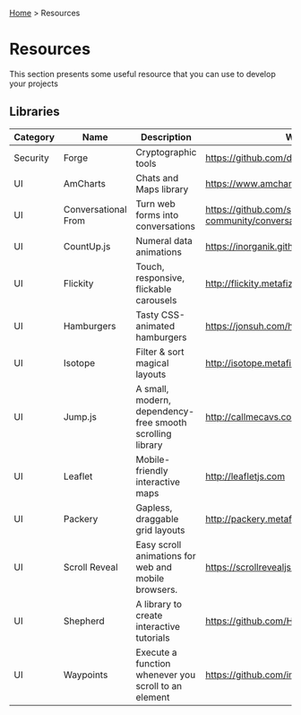 [Home]: index.md

[Home] > Resources

# Resources

This section presents some useful resource that you can use to develop your projects

## Libraries

| Category | Name                | Description                                               | Website                                                  |
|----------|---------------------|-----------------------------------------------------------|----------------------------------------------------------|
| Security | Forge               | Cryptographic tools                                       | https://github.com/digitalbazaar/forge                   |
| UI       | AmCharts            | Chats and Maps library                                    | https://www.amcharts.com                                 |
| UI       | Conversational From | Turn web forms into conversations                         | https://github.com/space10-community/conversational-form |
| UI       | CountUp.js          | Numeral data animations                                   | https://inorganik.github.io/countUp.js/                  |
| UI       | Flickity            | Touch, responsive, flickable carousels                    | http://flickity.metafizzy.co                             |
| UI       | Hamburgers          | Tasty CSS-animated hamburgers                             | https://jonsuh.com/hamburgers                            |
| UI       | Isotope             | Filter & sort magical layouts                             | http://isotope.metafizzy.co                              |
| UI       | Jump.js             | A small, modern, dependency-free smooth scrolling library | http://callmecavs.com/jump.js                            |
| UI       | Leaflet             | Mobile-friendly interactive maps                          | http://leafletjs.com                                     |
| UI       | Packery             | Gapless, draggable grid layouts                           | http://packery.metafizzy.co                              |
| UI       | Scroll Reveal       | Easy scroll animations for web and mobile browsers.       | https://scrollrevealjs.org                               |
| UI       | Shepherd            | A library to create interactive tutorials                 | https://github.com/HubSpot/shepherd                      |
| UI       | Waypoints           | Execute a function whenever you scroll to an element      | https://github.com/imakewebthings/waypoints              |

